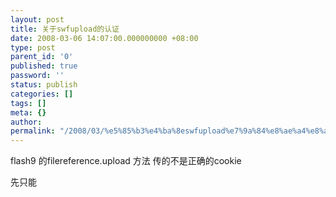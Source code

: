 ```yaml
---
layout: post
title: 关于swfupload的认证
date: 2008-03-06 14:07:00.000000000 +08:00
type: post
parent_id: '0'
published: true
password: ''
status: publish
categories: []
tags: []
meta: {}
author: 
permalink: "/2008/03/%e5%85%b3%e4%ba%8eswfupload%e7%9a%84%e8%ae%a4%e8%af%81.html"
---
```

flash9 的filereference.upload 方法 传的不是正确的cookie

先只能


